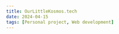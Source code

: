 ```yaml
---
title: OurLittleKosmos.tech
date: 2024-04-15
tags: [Personal project, Web development]
---
```


<!-- TODO -->
